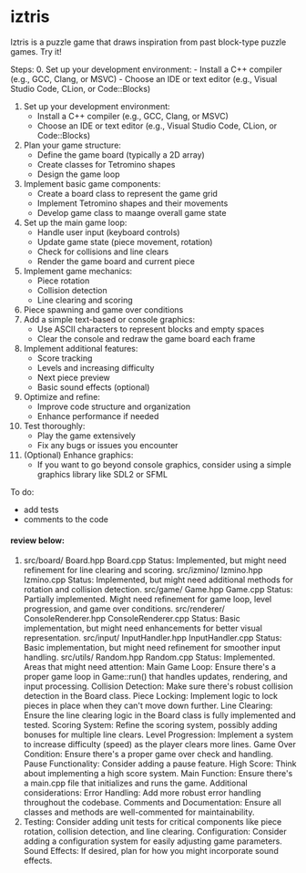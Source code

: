 # iztris
Iztris is a puzzle game that draws inspiration from past block-type puzzle games. Try it! 


Steps: 
0. Set up your development environment:
    - Install a C++ compiler (e.g., GCC, Clang, or MSVC)
    - Choose an IDE or text editor (e.g., Visual Studio Code, CLion, or Code::Blocks)
1. Set up your development environment:
    - Install a C++ compiler (e.g., GCC, Clang, or MSVC)
    - Choose an IDE or text editor (e.g., Visual Studio Code, CLion, or Code::Blocks)
2. Plan your game structure:
    - Define the game board (typically a 2D array)
    - Create classes for Tetromino shapes
    - Design the game loop
3. Implement basic game components: 
    - Create a board class to represent the game grid
    - Implement Tetromino shapes and their movements
    - Develop game class to maange overall game state
4. Set up the main game loop:
    - Handle user input (keyboard controls)
    - Update game state (piece movement, rotation)
    - Check for collisions and line clears
    - Render the game board and current piece
5. Implement game mechanics:
   - Piece rotation
   - Collision detection
   - Line clearing and scoring
6. Piece spawning and game over conditions
7. Add a simple text-based or console graphics:
    - Use ASCII characters to represent blocks and empty spaces
    - Clear the console and redraw the game board each frame
8. Implement additional features:
    - Score tracking
    - Levels and increasing difficulty
    - Next piece preview
    - Basic sound effects (optional)
9. Optimize and refine:
    - Improve code structure and organization
    - Enhance performance if needed
10. Test thoroughly:
    - Play the game extensively
    - Fix any bugs or issues you encounter
11. (Optional) Enhance graphics:
    - If you want to go beyond console graphics, consider using a simple graphics library like SDL2 or SFML  




To do: 
- add tests
- comments to the code



#### review below: 

1. src/board/
Board.hpp
Board.cpp
Status: Implemented, but might need refinement for line clearing and scoring.
src/izmino/
Izmino.hpp
Izmino.cpp
Status: Implemented, but might need additional methods for rotation and collision detection.
src/game/
Game.hpp
Game.cpp
Status: Partially implemented. Might need refinement for game loop, level progression, and game over conditions.
src/renderer/
ConsoleRenderer.hpp
ConsoleRenderer.cpp
Status: Basic implementation, but might need enhancements for better visual representation.
src/input/
InputHandler.hpp
InputHandler.cpp
Status: Basic implementation, but might need refinement for smoother input handling.
src/utils/
Random.hpp
Random.cpp
Status: Implemented.
Areas that might need attention:
Main Game Loop:
Ensure there's a proper game loop in Game::run() that handles updates, rendering, and input processing.
Collision Detection:
Make sure there's robust collision detection in the Board class.
Piece Locking:
Implement logic to lock pieces in place when they can't move down further.
Line Clearing:
Ensure the line clearing logic in the Board class is fully implemented and tested.
Scoring System:
Refine the scoring system, possibly adding bonuses for multiple line clears.
Level Progression:
Implement a system to increase difficulty (speed) as the player clears more lines.
Game Over Condition:
Ensure there's a proper game over check and handling.
Pause Functionality:
Consider adding a pause feature.
High Score:
Think about implementing a high score system.
Main Function:
Ensure there's a main.cpp file that initializes and runs the game.
Additional considerations:
Error Handling:
Add more robust error handling throughout the codebase.
Comments and Documentation:
Ensure all classes and methods are well-commented for maintainability.
3. Testing:
Consider adding unit tests for critical components like piece rotation, collision detection, and line clearing.
Configuration:
Consider adding a configuration system for easily adjusting game parameters.
Sound Effects:
If desired, plan for how you might incorporate sound effects.